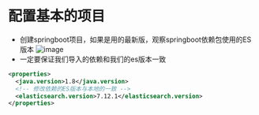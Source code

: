 # 配置基本的项目
- 创建springboot项目，如果是用的最新版，观察springboot依赖包使用的ES版本
![image](https://user-images.githubusercontent.com/92672384/146468571-c16af142-0f78-46c7-ae5b-8e42ff43269e.png)
- 一定要保证我们导入的依赖和我们的es版本一致
```xml
<properties>
  <java.version>1.8</java.version>
  <!-- 修改依赖的ES版本与本地的一致 -->
  <elasticsearch.version>7.12.1</elasticsearch.version>
</properties>
```
